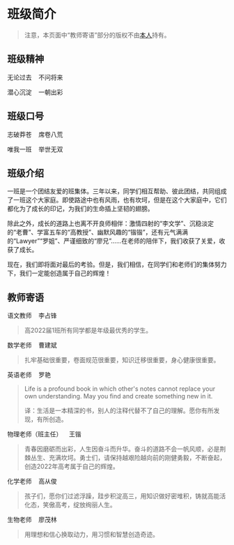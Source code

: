 # 班级简介

> 注意，本页面中“教师寄语”部分的版权不由<a href="mailto: kevinyuhere@foxmail.com" target="_blank">本人</a>持有。

## 班级精神

无论过去&nbsp;&nbsp;&nbsp;&nbsp;不问将来

潜心沉淀&nbsp;&nbsp;&nbsp;&nbsp;一朝出彩

## 班级口号

志破莽苍&nbsp;&nbsp;&nbsp;&nbsp;席卷八荒

唯我一班&nbsp;&nbsp;&nbsp;&nbsp;举世无双

## 班级介绍

一班是一个团结友爱的班集体。三年以来，同学们相互帮助、彼此团结，共同组成了一班这个大家庭。即使路途中也有风雨，也有坎坷，但是在这个大家庭中，它们都化为了成长的印记，为我们的生命插上坚韧的翅膀。

除此之外，成长的道路上也离不开良师相伴：激情四射的“李文学”、沉稳淡定的“老曹”、学富五车的“高教授”、幽默风趣的“锴锴”，还有元气满满的“Lawyer”“罗姐”、严谨细致的“廖兄”……在老师的陪伴下，我们收获了关爱，收获了成长。

现在，我们即将面对最后的考验。但是，我们相信，在同学们和老师们的集体努力下，我们一定能创造属于自己的辉煌！

## 教师寄语

语文教师&nbsp;&nbsp;&nbsp;&nbsp;李占锋

> 高2022届1班所有同学都是年级最优秀的学生。

数学老师&nbsp;&nbsp;&nbsp;&nbsp;曹建斌

> 扎牢基础很重要，卷面规范很重要，知识迁移很重要，身心健康很重要。

英语老师&nbsp;&nbsp;&nbsp;&nbsp;罗艳

> Life is a profound book in which other's notes cannot replace your own understanding. May you find and create something new in it.
>
> 译：生活是一本精深的书，别人的注释代替不了自己的理解。愿你有所发现，有所创造。

物理老师（班主任）&nbsp;&nbsp;&nbsp;&nbsp;王锴

> 青春因磨砺而出彩，人生因奋斗而升华。奋斗的道路不会一帆风顺，必是荆棘丛生、充满坎坷。勇士们，请保持越艰险越向前的刚健勇毅，不断奋起，创造2022年高考属于自己的辉煌。

化学老师&nbsp;&nbsp;&nbsp;&nbsp;高从俊

> 孩子们，愿你们过滤浮躁，跬步积淀高三，用知识做好密堆积，铸就高能活化态，笑傲高考，绽放绚丽人生。

生物老师&nbsp;&nbsp;&nbsp;&nbsp;廖茂林

> 用理想和信心换取动力，用习惯和智慧创造奇迹。
